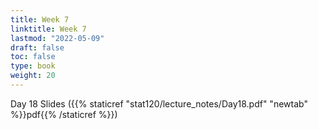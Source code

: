```yaml
---
title: Week 7 
linktitle: Week 7
lastmod: "2022-05-09"
draft: false  
toc: false  
type: book  
weight: 20
---
```



Day 18 Slides ({{% staticref "stat120/lecture_notes/Day18.pdf" "newtab" %}}pdf{{% /staticref %}})